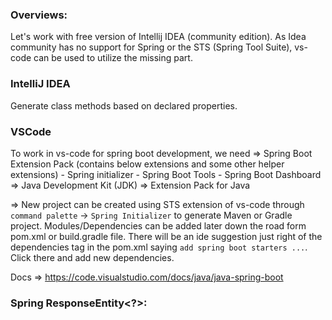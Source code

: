 ### Overviews:
Let's work with free version of Intellij IDEA (community edition). As Idea community has no support for Spring or the STS (Spring Tool Suite), vs-code can be used to utilize the missing part.

### IntelliJ IDEA
Generate class methods based on declared properties.

### VSCode
To work in vs-code for spring boot development, we need
=> Spring Boot Extension Pack (contains below extensions and some other helper extensions)
    - Spring initializer
    - Spring Boot Tools
    - Spring Boot Dashboard
=> Java Development Kit (JDK)
=> Extension Pack for Java

=> New project can be created using STS extension of vs-code through `command palette` -> `Spring Initializer` to generate Maven or Gradle project. Modules/Dependencies can be added later down the road form pom.xml or build.gradle file. There will be an ide suggestion just right of the dependencies tag in the pom.xml saying `add spring boot starters ...`. Click there and add new dependencies.

Docs => https://code.visualstudio.com/docs/java/java-spring-boot


### Spring ResponseEntity<?>: